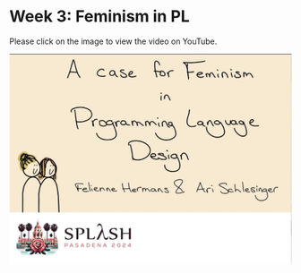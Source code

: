# Week 3: Feminism in PL


Please click on the image to view the video on YouTube.

<a href="https://www.youtube.com/watch?v=6ED36HvQSvk">![vid](../res/onward.jpg)</a>